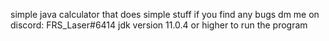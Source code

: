 simple java calculator that does simple stuff
if you find any bugs dm me on discord: FRS_Laser#6414
jdk version 11.0.4 or higher to run the program
